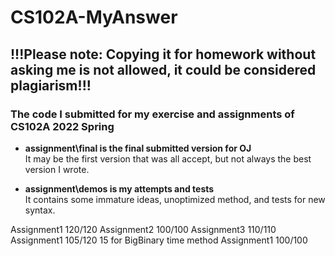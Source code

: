# CS102A-MyAnswer
## !!!Please note: Copying it for homework without asking me is not allowed, it could be considered plagiarism!!!
### The code I submitted for my exercise and assignments of CS102A 2022 Spring

* **assignment\final is the final submitted version for OJ**  
It may be the first version that was all accept, but not always the best version I wrote.

* **assignment\demos is my attempts and tests**  
It contains some immature ideas, unoptimized method, and tests for new syntax.

Assignment1 120/120
Assignment2 100/100
Assignment3 110/110
Assignment1 105/120 15 for BigBinary time method
Assignment1 100/100
